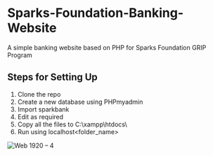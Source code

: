 # Sparks-Foundation-Banking-Website
A simple banking website based on PHP for Sparks Foundation GRIP Program

## Steps for Setting Up
1. Clone the repo
2. Create a new database using PHPmyadmin
3. Import sparkbank
4. Edit as required
5. Copy all the files to C:\xampp\htdocs\
6. Run using localhost\<folder_name>

![Web 1920 – 4](https://user-images.githubusercontent.com/42151354/96671877-8307cc00-1380-11eb-96f1-d64c07af6d5a.png)

